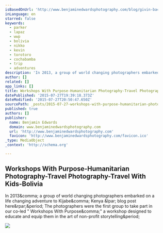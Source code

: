 ```yaml
---
isBasedOnUrl: 'http://www.benjaminedwardsphotography.com/blog/givin-back/workshops-with-purpose-humanitarian-photography-travel-photography-travel-with-kids-bolivia/'
inLanguage: en
starred: false
keywords:
  - parker
  - lapaz
  - wwp
  - bolivia
  - nikko
  - kevin
  - torotoro
  - cochabamba
  - trip
  - adventures
description: 'In 2013, a group of world changing photographers embarked on a life changing adventure to Kijabe, Kenya ( blog post here). The photographers were the first group to take part in our co-led " Workshops With Purpose," a workshop designed to educate and equip them in the art of non-profit storytelling.'
author: []
related: []
app_links: []
title: Workshops With Purpose-Humanitarian Photography-Travel Photography-Travel With Kids-Bolivia
datePublished: '2015-07-27T19:39:18.373Z'
dateModified: '2015-07-27T20:50:47.650Z'
sourcePath: _posts/2015-07-27-workshops-with-purpose-humanitarian-photography-travel-photo.md
published: true
authors: []
publisher:
  name: Benjamin Edwards
  domain: www.benjaminedwardsphotography.com
  url: 'http://www.benjaminedwardsphotography.com'
  favicon: 'http://www.benjaminedwardsphotography.com/favicon.ico'
_type: MediaObject
_context: 'http://schema.org'

---
```

<article style=""><h1>Workshops With Purpose-Humanitarian Photography-Travel Photography-Travel With Kids-Bolivia</h1><p>In 2013&amp;comma; a group of world changing photographers embarked on a life changing adventure to Kijabe&amp;comma; Kenya &amp;lpar; blog post here&amp;rpar;&amp;period; The photographers were the first group to take part in our co-led " Workshops With Purpose&amp;comma;" a workshop designed to educate and equip them in the art of non-profit storytelling&amp;period;</p><img src="http://www.benjaminedwardsphotography.com/blog/wp-content/uploads/2015/05/BoliviaHumanitarianphotography001.jpg" /></article>